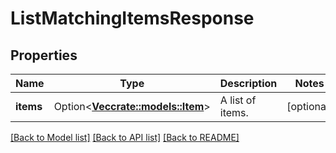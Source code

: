 # ListMatchingItemsResponse

## Properties

Name | Type | Description | Notes
------------ | ------------- | ------------- | -------------
**items** | Option<[**Vec<crate::models::Item>**](Item.md)> | A list of items. | [optional]

[[Back to Model list]](../README.md#documentation-for-models) [[Back to API list]](../README.md#documentation-for-api-endpoints) [[Back to README]](../README.md)



